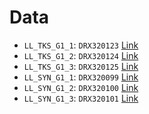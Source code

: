 # Data

 - `LL_TKS_G1_1`: `DRX320123` [Link](https://www.ncbi.nlm.nih.gov/sra/?term=DRX320123)
 - `LL_TKS_G1_2`: `DRX320124` [Link](https://www.ncbi.nlm.nih.gov/sra/?term=DRX320124)
 - `LL_TKS_G1_3`: `DRX320125` [Link](https://www.ncbi.nlm.nih.gov/sra/?term=DRX320125)
 - `LL_SYN_G1_1`: `DRX320099` [Link](https://www.ncbi.nlm.nih.gov/sra/?term=DRX320099)
 - `LL_SYN_G1_2`: `DRX320100` [Link](https://www.ncbi.nlm.nih.gov/sra/?term=DRX320100)
 - `LL_SYN_G1_3`: `DRX320101` [Link](https://www.ncbi.nlm.nih.gov/sra/?term=DRX320101)
